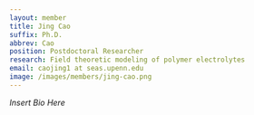```yaml
---
layout: member
title: Jing Cao
suffix: Ph.D.
abbrev: Cao
position: Postdoctoral Researcher
research: Field theoretic modeling of polymer electrolytes
email: caojing1 at seas.upenn.edu
image: /images/members/jing-cao.png
---
```


*Insert Bio Here*
